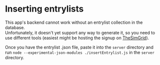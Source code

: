 # Inserting entrylists

This app's backend cannot work without an entrylist collection in the database.   
Unfortunately, it doesn't yet support any way to generate it, so you need to use different tools (easiest might be hosting the signup on [TheSimGrid](https://thesimgrid.com/)).   
   
Once you have the entrylist .json file, paste it into the `server` directory and run `node --experimental-json-modules ./insertEntrylist.js` in the `server` directory.